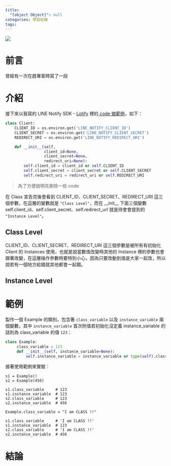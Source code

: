 ```yaml
---
title:
  "[object Object]": null
categories: 學習紀錄
tags:
---
```


![](https://i.imgur.com/0QAGPDc.png)

# 前言

曾經有一次在趕專案時寫了一段

<!-- more -->

# 介紹

接下來以我寫的 LINE Notify SDK - [Lotify](https://github.com/louis70109/lotify) 裡的[ code 做範例](https://github.com/louis70109/lotify/blob/master/lotify/client.py#L9)，如下：

```python
class Client:
    CLIENT_ID = os.environ.get('LINE_NOTIFY_CLIENT_ID')
    CLIENT_SECRET = os.environ.get('LINE_NOTIFY_CLIENT_SECRET')
    REDIRECT_URI = os.environ.get('LINE_NOTIFY_REDIRECT_URI')

    def __init__(self,
                 client_id=None,
                 client_secret=None,
                 redirect_uri=None):
        self.client_id = client_id or self.CLIENT_ID
        self.client_secret = client_secret or self.CLIENT_SECRET
        self.redirect_uri = redirect_uri or self.REDIRECT_URI
```

> 為了方便說明先刪除一些 code

在 Class 宣告完後會看到 CLIENT_ID、CLIENT_SECRET、REDIRECT_URI 這三個參數，在這層的變數就是 `"Class Level"`，而在 \_\_init\_\_ 下面三個變數 self.client_id、self.client_secret、self.redirect_url 就是待會會提到的 `"Instance Level"`。

## Class Level

CLIENT_ID、CLIENT_SECRET、REDIRECT_URI 這三個參數是被所有有初始化 Client 的 Instances 使用，也就是說當數值改變時其他的 Instance 裡的參數也會跟著改變，在這層操作參數時要特別小心，因為只要改動到值是大家一起改，所以說若有一個地方給錯就其他都會一起錯。

## Instance Level

# 範例

製作一個 Example 的類別，包含著 `class_variable` 以及 `instance_variable` 兩個變數，其中 `instance_variable` 首次附值若初始化沒定義 instance_variable 的話則為 class_variable 的值 `123`：

```python
class Example:
     class_variable = 123
     def __init__(self, instance_variable=None):
         self.instance_variable = instance_variable or type(self).class_variable
```

接著使用範例來實驗：

```
s1 = Example()
s2 = Example(456)

s1.class_variable     # 123
s1.instance_variable  # 123
s2.class_variable     # 123
s2.instance_variable  # 456

Example.class_variable = "I am CLASS !!"

s1.class_variable     # 'I am CLASS !!'
s1.instance_variable  # 123
s2.class_variable     # 'I am CLASS !!'
s2.instance_variable  # 456
```

# 結論
